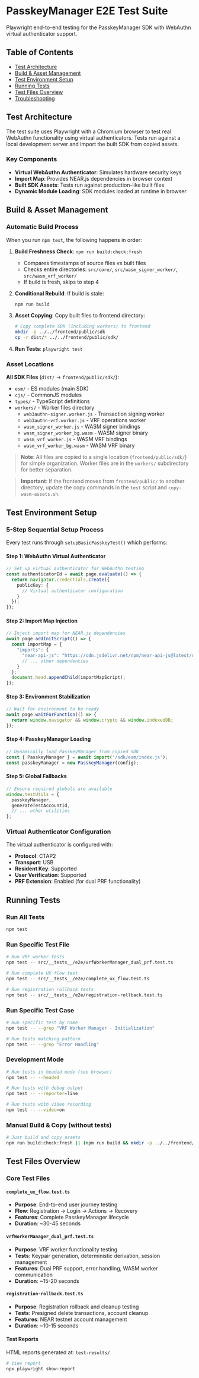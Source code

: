 # PasskeyManager E2E Test Suite

Playwright end-to-end testing for the PasskeyManager SDK with WebAuthn virtual authenticator support.

## Table of Contents

- [Test Architecture](#test-architecture)
- [Build & Asset Management](#build--asset-management)
- [Test Environment Setup](#test-environment-setup)
- [Running Tests](#running-tests)
- [Test Files Overview](#test-files-overview)
- [Troubleshooting](#troubleshooting)

## Test Architecture

The test suite uses Playwright with a Chromium browser to test real WebAuthn functionality using virtual authenticators. Tests run against a local development server and import the built SDK from copied assets.

### Key Components

- **Virtual WebAuthn Authenticator**: Simulates hardware security keys
- **Import Map**: Provides NEAR.js dependencies in browser context
- **Built SDK Assets**: Tests run against production-like built files
- **Dynamic Module Loading**: SDK modules loaded at runtime in browser

## Build & Asset Management

### Automatic Build Process

When you run `npm test`, the following happens in order:

1. **Build Freshness Check**: `npm run build:check:fresh`
   - Compares timestamps of source files vs built files
   - Checks entire directories: `src/core/`, `src/wasm_signer_worker/`, `src/wasm_vrf_worker/`
   - If build is fresh, skips to step 4

2. **Conditional Rebuild**: If build is stale:
   ```bash
   npm run build
   ```

3. **Asset Copying**: Copy built files to frontend directory:
   ```bash
   # Copy complete SDK (including workers) to frontend
   mkdir -p ../../frontend/public/sdk
   cp -r dist/* ../../frontend/public/sdk/
   ```

4. **Run Tests**: `playwright test`

### Asset Locations

**All SDK Files** (`dist/` → `frontend/public/sdk/`):
- `esm/` - ES modules (main SDK)
- `cjs/` - CommonJS modules
- `types/` - TypeScript definitions
- `workers/` - Worker files directory
  - `web3authn-signer.worker.js` - Transaction signing worker
  - `web3authn-vrf.worker.js` - VRF operations worker
  - `wasm_signer_worker.js` - WASM signer bindings
  - `wasm_signer_worker_bg.wasm` - WASM signer binary
  - `wasm_vrf_worker.js` - WASM VRF bindings
  - `wasm_vrf_worker_bg.wasm` - WASM VRF binary

> **Note**: All files are copied to a single location (`frontend/public/sdk/`) for simple organization. Worker files are in the `workers/` subdirectory for better separation.

> **Important**: If the frontend moves from `frontend/public/` to another directory, update the copy commands in the `test` script and `copy-wasm-assets.sh`.

## Test Environment Setup

### 5-Step Sequential Setup Process

Every test runs through `setupBasicPasskeyTest()` which performs:

#### Step 1: WebAuthn Virtual Authenticator
```typescript
// Set up virtual authenticator for WebAuthn testing
const authenticatorId = await page.evaluate(() => {
  return navigator.credentials.create({
    publicKey: {
      // Virtual authenticator configuration
    }
  });
});
```

#### Step 2: Import Map Injection
```typescript
// Inject import map for NEAR.js dependencies
await page.addInitScript(() => {
  const importMap = {
    "imports": {
      "near-api-js": "https://cdn.jsdelivr.net/npm/near-api-js@latest/dist/near-api-js.min.js",
      // ... other dependencies
    }
  };
  document.head.appendChild(importMapScript);
});
```

#### Step 3: Environment Stabilization
```typescript
// Wait for environment to be ready
await page.waitForFunction(() => {
  return window.navigator && window.crypto && window.indexedDB;
});
```

#### Step 4: PasskeyManager Loading
```typescript
// Dynamically load PasskeyManager from copied SDK
const { PasskeyManager } = await import('/sdk/esm/index.js');
const passkeyManager = new PasskeyManager(config);
```

#### Step 5: Global Fallbacks
```typescript
// Ensure required globals are available
window.testUtils = {
  passkeyManager,
  generateTestAccountId,
  // ... other utilities
};
```

### Virtual Authenticator Configuration

The virtual authenticator is configured with:
- **Protocol**: CTAP2
- **Transport**: USB
- **Resident Key**: Supported
- **User Verification**: Supported
- **PRF Extension**: Enabled (for dual PRF functionality)

## Running Tests

### Run All Tests
```bash
npm test
```

### Run Specific Test File
```bash
# Run VRF worker tests
npm test -- src/__tests__/e2e/vrfWorkerManager_dual_prf.test.ts

# Run complete UX flow test
npm test -- src/__tests__/e2e/complete_ux_flow.test.ts

# Run registration rollback tests
npm test -- src/__tests__/e2e/registration-rollback.test.ts
```

### Run Specific Test Case
```bash
# Run specific test by name
npm test -- --grep "VRF Worker Manager - Initialization"

# Run tests matching pattern
npm test -- --grep "Error Handling"
```

### Development Mode
```bash
# Run tests in headed mode (see browser)
npm test -- --headed

# Run tests with debug output
npm test -- --reporter=line

# Run tests with video recording
npm test -- --video=on
```

### Manual Build & Copy (without tests)
```bash
# Just build and copy assets
npm run build:check:fresh || (npm run build && mkdir -p ../../frontend/public/sdk && cp -r dist/* ../../frontend/public/sdk/)
```

## Test Files Overview

### Core Test Files

#### `complete_ux_flow.test.ts`
- **Purpose**: End-to-end user journey testing
- **Flow**: Registration → Login → Actions → Recovery
- **Features**: Complete PasskeyManager lifecycle
- **Duration**: ~30-45 seconds

#### `vrfWorkerManager_dual_prf.test.ts`
- **Purpose**: VRF worker functionality testing
- **Tests**: Keypair generation, deterministic derivation, session management
- **Features**: Dual PRF support, error handling, WASM worker communication
- **Duration**: ~15-20 seconds

#### `registration-rollback.test.ts`
- **Purpose**: Registration rollback and cleanup testing
- **Tests**: Presigned delete transactions, account cleanup
- **Features**: NEAR testnet account management
- **Duration**: ~10-15 seconds

#### Test Reports
HTML reports generated at: `test-results/`
```bash
# View report
npx playwright show-report
```